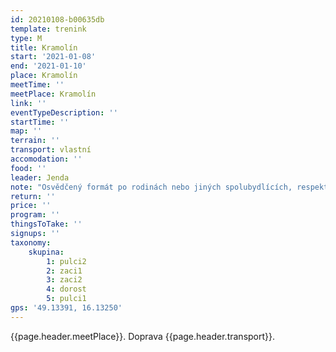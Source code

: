 ```yaml
---
id: 20210108-b00635db
template: trenink
type: M
title: Kramolín
start: '2021-01-08'
end: '2021-01-10'
place: Kramolín
meetTime: ''
meetPlace: Kramolín
link: ''
eventTypeDescription: ''
startTime: ''
map: ''
terrain: ''
transport: vlastní
accomodation: ''
food: ''
leader: Jenda
note: "Osvědčený formát po rodinách nebo jiných spolubydlících, respektujte prosím vládní nařízení.\r\n\r\n[Tabulka příjezdů](https://docs.google.com/spreadsheets/d/1kBkz4fRNtzndRUKCsunOPk2Y1SbF5ij5ZxqUe33MZ1w/edit#gid=290019149)\r\n[Mapy ke stažení](https://drive.google.com/drive/folders/1qz203pdKjJOIi2MR96ZV8mfILqDGoruQ?usp=sharing) - na kontrolách budou fáborky s kódem\r\n[Doporučené parkování](https://mapy.cz/s/henagelova)\r\n\r\nKdo nemá možnost tisku map, může se ozvat Jendovi a vyzvednout si po domluvě."
return: ''
price: ''
program: ''
thingsToTake: ''
signups: ''
taxonomy:
    skupina:
        1: pulci2
        2: zaci1
        3: zaci2
        4: dorost
        5: pulci1
gps: '49.13391, 16.13250'
---
```


 {{page.header.meetPlace}}. Doprava {{page.header.transport}}.
